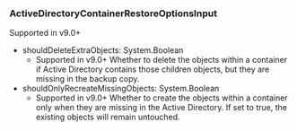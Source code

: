 ### ActiveDirectoryContainerRestoreOptionsInput
Supported in v9.0+

- shouldDeleteExtraObjects: System.Boolean
  - Supported in v9.0+
      Whether to delete the objects within a container if Active Directory contains those children objects, but they are missing in the backup copy.
- shouldOnlyRecreateMissingObjects: System.Boolean
  - Supported in v9.0+
      Whether to create the objects within a container only when they are missing in the Active Directory. If set to true, the existing objects will remain untouched.
